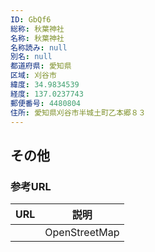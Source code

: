 ```yaml
---
ID: GbQf6
総称: 秋葉神社
名称: 秋葉神社
名称読み: null
別名: null
都道府県: 愛知県
区域: 刈谷市
緯度: 34.9834539
経度: 137.0237743
郵便番号: 4480804
住所: 愛知県刈谷市半城土町乙本郷８３
---
```


## その他

### 参考URL

| URL | 説明          |
| --- | ------------- |
|     | OpenStreetMap |
